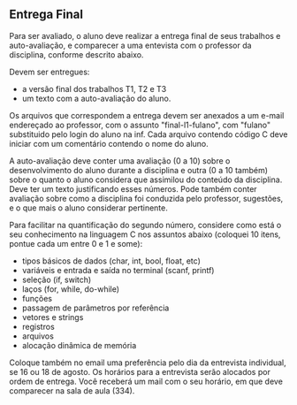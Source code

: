 ## Entrega Final

Para ser avaliado, o aluno deve realizar a entrega final de seus trabalhos e auto-avaliação, e comparecer a uma entevista com o professor da disciplina, conforme descrito abaixo.

Devem ser entregues:
- a versão final dos trabalhos T1, T2 e T3
- um texto com a auto-avaliação do aluno.

Os arquivos que correspondem a entrega devem ser anexados a um e-mail endereçado ao professor, com o assunto "final-l1-fulano", com "fulano" substituido pelo login do aluno na inf.
Cada arquivo contendo código C deve iniciar com um comentário contendo o nome do aluno.

A auto-avaliação deve conter uma avaliação (0 a 10) sobre o desenvolvimento do aluno durante a disciplina e outra (0 a 10 também) sobre o quanto o aluno considera que assimilou do conteúdo da disciplina. Deve ter um texto justificando esses números.
Pode também conter avaliação sobre como a disciplina foi conduzida pelo professor, sugestões, e o que mais o aluno considerar pertinente.

Para facilitar na quantificação do segundo número, considere como está o seu conhecimento na linguagem C nos assuntos abaixo (coloquei 10 itens, pontue cada um entre 0 e 1 e some):
- tipos básicos de dados (char, int, bool, float, etc)
- variáveis e entrada e saída no terminal (scanf, printf)
- seleção (if, switch)
- laços (for, while, do-while)
- funções
- passagem de parâmetros por referência
- vetores e strings
- registros
- arquivos
- alocação dinâmica de memória

Coloque também no email uma preferência pelo dia da entrevista individual, se 16 ou 18 de agosto.
Os horários para a entrevista serão alocados por ordem de entrega. Você receberá um mail com o seu horário, em que deve comparecer na sala de aula (334).
